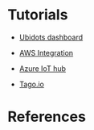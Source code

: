 
# Tutorials

- [Ubidots dashboard](http://help.ubidots.com/connect-your-devices/connect-your-thinxtra-xkit-using-sigfox)

- [AWS Integration](https://www.hackster.io/daniel-thomas/creating-an-iot-dashboard-with-xkit-sigfox-aws-4a5779)

- [Azure IoT hub](https://www.hackster.io/daniel-thomas/sigfox-to-powerbi-with-thinxtra-xkit-and-azure-eventhub-3430db)

-  [Tago.io](http://docs.tago.io/en/articles/75-thinxtra-xkit-for-sigfox)

# References
